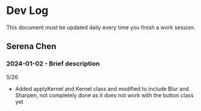 # Dev Log

This document must be updated daily every time you finish a work session.

## Serena Chen

### 2024-01-02 - Brief description

5/26
- Added applyKernel and Kernel class and modified to include Blur and Sharpen, not completely done as it does not work with the button class yet
